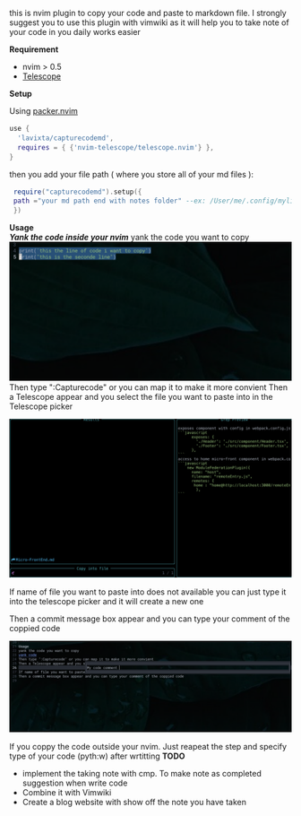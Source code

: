 this is nvim plugin to copy your code and paste to markdown file.
I strongly suggest you to use this plugin with vimwiki as it will help you to take note of your code in you daily works easier   

**Requirement**
- nvim > 0.5 
- [Telescope](https://github.com/nvim-telescope/telescope.nvim)   

**Setup**   

Using [packer.nvim](https://github.com/wbthomason/packer.nvim)
  ```lua
  use {
    'lavixta/capturecodemd',
    requires = { {'nvim-telescope/telescope.nvim'} },
  }

  ```
  then you add your file path ( where you store all of your md files ):
  ```lua
   require("capturecodemd").setup({
   path ="your md path end with notes folder" --ex: /User/me/.config/mylibary/notes 
   })
  ```
**Usage**   
***Yank the code inside your nvim*** 
yank the code you want to copy 
![yank code](./media/yankcode.png)
Then type ":Capturecode" or you can map it to make it more convient 
Then a Telescope appear and you select the file you want to paste into in the Telescope picker

![telescope](./media/telescope.png)

If name of file you want to paste into does not available you can just type it into the telescope picker and it will create a new one 

Then a commit message box appear and you can type your comment of the coppied code 

![comment](./media/comment.png)   

If you coppy the code outside your nvim. Just reapeat the step and specify type of your code (pyth:w) after wrtitting 
**TODO**
- implement the taking note with cmp. To make note as completed suggestion when write code 
- Combine it with Vimwiki 
- Create a blog website with show off the note you have taken 

